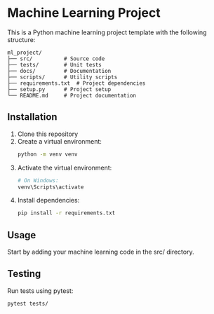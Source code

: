 # Machine Learning Project

This is a Python machine learning project template with the following structure:

```
ml_project/
├── src/          # Source code
├── tests/        # Unit tests
├── docs/         # Documentation
├── scripts/      # Utility scripts
├── requirements.txt  # Project dependencies
├── setup.py      # Project setup
└── README.md     # Project documentation
```

## Installation

1. Clone this repository
2. Create a virtual environment:
   ```bash
   python -m venv venv
   ```
3. Activate the virtual environment:
   ```bash
   # On Windows:
   venv\Scripts\activate
   ```
4. Install dependencies:
   ```bash
   pip install -r requirements.txt
   ```

## Usage

Start by adding your machine learning code in the src/ directory.

## Testing

Run tests using pytest:
```bash
pytest tests/